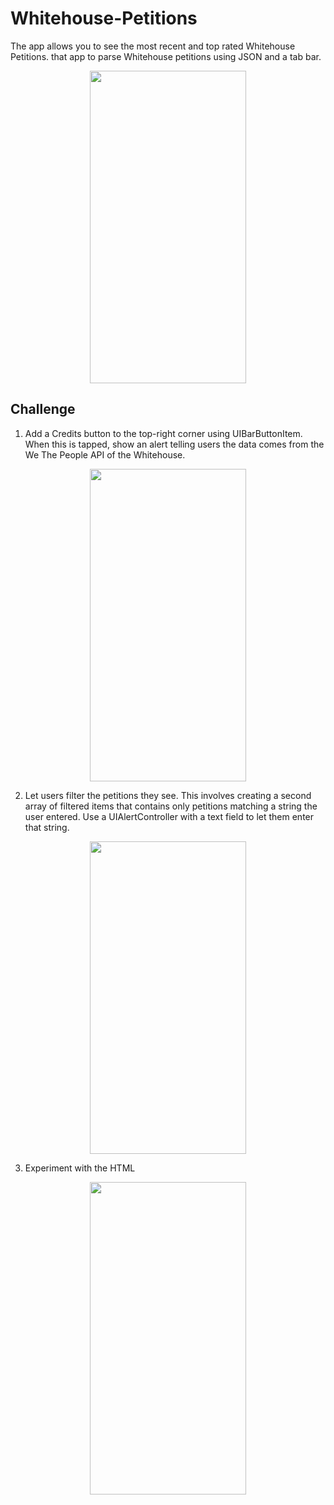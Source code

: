 # Whitehouse-Petitions
The app allows you to see the most recent and top rated Whitehouse Petitions. that app to parse Whitehouse petitions using JSON and a tab bar.

<p align="center">
  <img width="250" height="500" src="https://user-images.githubusercontent.com/27751735/56903323-c0014400-6aa4-11e9-9e29-b9a9b1961608.png">
</p>


## Challenge 
1. Add a Credits button to the top-right corner using UIBarButtonItem. When this is tapped, show an alert telling users the data comes from the We The People API of the Whitehouse.

<p align="center">
  <img width="250" height="500" src="https://user-images.githubusercontent.com/27751735/56903325-c0014400-6aa4-11e9-995f-d1f2f04d2552.png">
</p>

2. Let users filter the petitions they see. This involves creating a second array of filtered items that contains only petitions matching a string the user entered. Use a UIAlertController with a text field to let them enter that string.

<p align="center">
  <img width="250" height="500" src="https://user-images.githubusercontent.com/27751735/56903327-c1cb0780-6aa4-11e9-8449-309a2fce2c12.png">
</p>

3. Experiment with the HTML
<p align="center">
  <img width="250" height="500" src="https://user-images.githubusercontent.com/27751735/56903328-c1cb0780-6aa4-11e9-98aa-9d2fb946f3b2.png">
</p>
